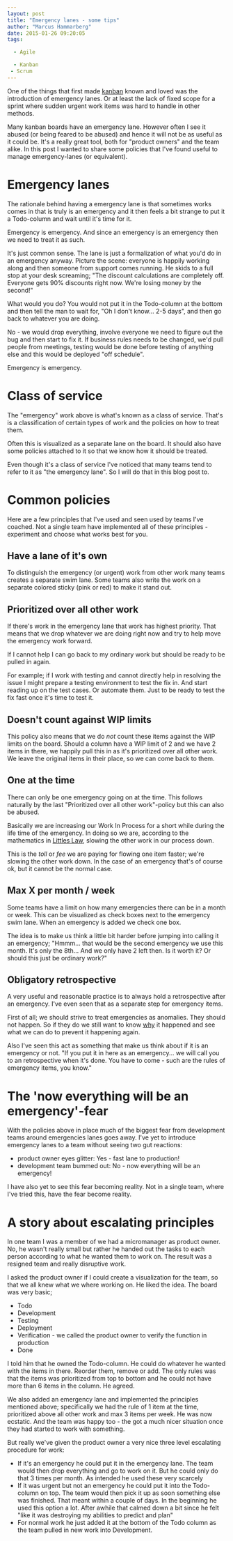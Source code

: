 ```yaml
---
layout: post
title: "Emergency lanes - some tips"
author: "Marcus Hammarberg"
date: 2015-01-26 09:20:05
tags:

  - Agile

  - Kanban
 - Scrum
---
```


One of the things that first made [kanban](http://bit.ly/theKanbanBook) known and loved was the introduction of emergency lanes. Or at least the lack of fixed scope for a sprint where sudden urgent work items was hard to handle in other methods.

Many kanban boards have an emergency lane. However often I see it abused (or being feared to be abused) and hence it will not be as useful as it could be. It's a really great tool, both for "product owners" and the team alike. In this post I wanted to share some policies that I've found useful to manage emergency-lanes (or equivalent).

<!-- excerpt-end -->
# Emergency lanes
The rationale behind having a emergency lane is that sometimes works comes in that is truly is an emergency and it then feels a bit strange to put it a Todo-column and wait until it's time for it.

Emergency is emergency. And since an emergency is an emergency then we need to treat it as such.

It's just common sense. The lane is just a formalization of what you'd do in an emergency anyway. Picture the scene: everyone is happily working along and then someone from support comes running. He skids to a full stop at your desk screaming; "The discount calculations are completely off. Everyone gets 90% discounts right now. We're losing money by the second!"

What would you do?
You would not put it in the Todo-column at the bottom and then tell the man to wait for, "Oh I don't know... 2-5 days", and then go back to whatever you are doing.

No - we would drop everything, involve everyone we need to figure out the bug and then start to fix it. If business rules needs to be changed, we'd pull people from meetings, testing would be done before testing of anything else and this would be deployed "off schedule".

Emergency is emergency.

# Class of service
The "emergency" work above is what's known as a class of service. That's is a classification of certain types of work and the policies on how to treat them.

Often this is visualized as a separate lane on the board. It should also have some policies attached to it so that we know how it should be treated.

Even though it's a class of service I've noticed that many teams tend to refer to it as "the emergency lane". So I will do that in this blog post to.

# Common policies
Here are a few principles that I've used and seen used by teams I've coached. Not a single team have implemented all of these principles - experiment and choose what works best for you.

## Have a lane of it's own
To distinguish the emergency (or urgent) work from other work many teams creates a separate swim lane. Some teams also write the work on a separate colored sticky (pink or red) to make it stand out.

## Prioritized over all other work
If there's work in the emergency lane that work has highest priority. That means that we drop whatever we are doing right now and try to help move the emergency work forward.

If I cannot help I can go back to my ordinary work but should be ready to be pulled in again.

For example; if I work with testing and cannot directly help in resolving the issue I might prepare a testing environment to test the fix in. And start reading up on the test cases. Or automate them. Just to be ready to test the fix fast once it's time to test it.

## Doesn't count against WIP limits
This policy also means that we do *not* count these items against the WIP limits on the board. Should a column have a WIP limit of 2 and we have 2 items in there, we happily pull this in as it's prioritized over all other work. We leave the original items in their place, so we can come back to them.

## One at the time
There can only be one emergency going on at the time. This follows naturally by the last "Prioritized over all other work"-policy but this can also be abused.

Basically we are increasing our Work In Process for a short while during the life time of the emergency. In doing so we are, according to the mathematics in [Littles Law](http://en.wikipedia.org/wiki/Little%27s_law), slowing the other work in our process down.

This is the *toll* or *fee* we are paying for flowing one item faster; we're slowing the other work down. In the case of an emergency that's of course ok, but it cannot be the normal case.

## Max X per month / week
Some teams have a limit on how many emergencies there can be in a month or week. This can be visualized as check boxes next to the emergency swim lane. When an emergency is added we check one box.

The idea is to make us think a little bit harder before jumping into calling it an emergency; "Hmmm... that would be the second emergency we use this month. It's only the 8th... And we only have 2 left then. Is it worth it? Or should this just be ordinary work?"

## Obligatory retrospective
A very useful and reasonable practice is to always hold a retrospective after an emergency. I've even seen that as a separate step for emergency items.

First of all; we should strive to treat emergencies as anomalies. They should not happen. So if they do we still want to know [why](http://www.marcusoft.net/2015/01/things-i-say-often-why.html) it happened and see what we can do to prevent it happening again.

Also I've seen this act as something that make us think about if it is an emergency or not. "If you put it in here as an emergency... we will call you to an retrospective when it's done. You have to come - such are the rules of emergency items, you know."

# The 'now everything will be an emergency'-fear
With the policies above in place much of the biggest fear from development teams around emergencies lanes goes away. I've yet to introduce emergency lanes to a team without seeing two gut reactions:

- product owner eyes glitter: Yes - fast lane to production!
- development team bummed out: No - now everything will be an emergency!

I have also yet to see this fear becoming reality. Not in a single team, where I've tried this, have the fear become reality.

# A story about escalating principles
In one team I was a member of we had a micromanager as product owner. No, he wasn't really small but rather he handed out the tasks to each person according to what he wanted them to work on. The result was a resigned team and really disruptive work.

I asked the product owner if I could create a visualization for the team, so that we all knew what we where working on. He liked the idea. The board was very basic;

- Todo
- Development
- Testing
- Deployment
- Verification - we called the product owner to verify the function in production
- Done

I told him that he owned the Todo-column. He could do whatever he wanted with the items in there. Reorder them, remove or add. The only rules was that the items was prioritized from top to bottom and he could not have more than 6 items in the column.
He agreed.

We also added an emergency lane and implemented the principles mentioned above; specifically we had the rule of 1 item at the time, prioritized above all other work and max 3 items per week. He was now ecstatic.
And the team was happy too - the got a much nicer situation once they had started to work with something.

But really we've given the product owner a very nice three level escalating procedure for work:

- If it's an emergency he could put it in the emergency lane. The team would then drop everything and go to work on it. But he could only do that 3 times per month. As intended he used these very scarcely
- If it was urgent but not an emergency he could put it into the Todo-column on top. The team would then pick it up as soon something else was finished. That meant within a couple of days. In the beginning he used this option a lot. After awhile that calmed down a bit since he felt "like it was destroying my abilities to predict and plan"
- For normal work he just added it at the bottom of the Todo column as the team pulled in new work into Development.
